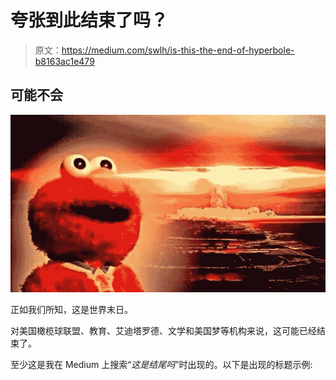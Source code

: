 # 夸张到此结束了吗？

> 原文：<https://medium.com/swlh/is-this-the-end-of-hyperbole-b8163ac1e479>

## 可能不会

![](img/d49f6bda8a92618209ad778d5cd9a664.png)

正如我们所知，这是世界末日。

对美国橄榄球联盟、教育、艾迪塔罗德、文学和美国梦等机构来说，这可能已经结束了。

至少这是我在 Medium 上搜索“*这是结尾吗*”时出现的。以下是出现的标题示例: